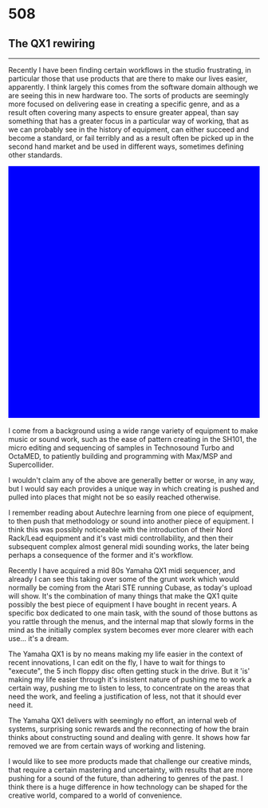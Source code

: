 # 508
## The QX1 rewiring
---

Recently I have been finding certain workflows in the studio frustrating, in particular those that use products that are there to make our lives easier, apparently. I think largely this comes from the software domain although we are seeing this in new hardware too. The sorts of products are seemingly more focused on delivering ease in creating a specific genre, and as a result often covering many aspects to ensure greater appeal, than say something that has a greater focus in a particular way of working, that as we can probably see in the history of equipment, can either succeed and become a standard, or fail terribly and as a result often be picked up in the second hand market and be used in different ways, sometimes defining other standards. 

![Image](/assets/img/snd00.png)

I come from a background using a wide range variety of equipment to make music or sound work, such as the ease of pattern creating in the SH101, the micro editing and sequencing of samples in Technosound Turbo and OctaMED, to patiently building and programming with Max/MSP and Supercollider.

I wouldn't claim any of the above are generally better or worse, in any way, but I would say each provides a unique way in which creating is pushed and pulled into places that might not be so easily reached otherwise.

I remember reading about Autechre learning from one piece of equipment, to then push that methodology or sound into another piece of equipment. I think this was possibly noticeable with the introduction of their Nord Rack/Lead equipment and it's vast midi controllability, and then their subsequent complex almost general midi sounding works, the later being perhaps a consequence of the former and it's workflow.

Recently I have acquired a mid 80s Yamaha QX1 midi sequencer, and already I can see this taking over some of the grunt work which would normally be coming from the Atari STE running Cubase, as today's upload will show. It's the combination of many things that make the QX1 quite possibly the best piece of equipment I have bought in recent years. A specific box dedicated to one main task, with the sound of those buttons as you rattle through the menus, and the internal map that slowly forms in the mind as the initially complex system becomes ever more clearer with each use… it's a dream.

The Yamaha QX1 is by no means making my life easier in the context of recent innovations, I can edit on the fly, I have to wait for things to "execute", the 5 inch floppy disc often getting stuck in the drive. But it 'is' making my life easier through it's insistent nature of pushing me to work a certain way, pushing me to listen to less, to concentrate on the areas that need the work, and feeling a justification of less, not that it should ever need it.

The Yamaha QX1 delivers with seemingly no effort, an internal web of systems, surprising sonic rewards and the reconnecting of how the brain thinks about constructing sound and dealing with genre. It shows how far removed we are from certain ways of working and listening.

I would like to see more products made that challenge our creative minds, that require a certain mastering and uncertainty, with results that are more pushing for a sound of the future, than adhering to genres of the past. I think there is a huge difference in how technology can be shaped for the creative world, compared to a world of convenience.